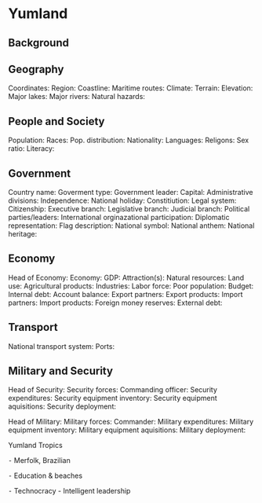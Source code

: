 # Yumland

## Background

## Geography
Coordinates:
Region:
Coastline:
Maritime routes:
Climate: 
Terrain:
Elevation:
Major lakes:
Major rivers:
Natural hazards:

## People and Society
Population:
Races: 
Pop. distribution:
Nationality:
Languages:
Religons:
Sex ratio:
Literacy:

## Government
Country name:
Goverment type: 
Government leader:
Capital:
Administrative divisions:
Independence:
National holiday:
Constitiution:
Legal system:
Citizenship:
Executive branch:
Legislative branch:
Judicial branch:
Political parties/leaders:
International orginazational participation:
Diplomatic representation:
Flag description:
National symbol:
National anthem:
National heritage:

## Economy
Head of Economy: 
Economy: 
GDP:
Attraction(s): 
Natural resources: 
Land use: 
Agricultural products: 
Industries: 
Labor force: 
Poor population: 
Budget: 
Internal debt: 
Account balance:
Export partners:
Export products: 
Import partners:
Import products:
Foreign money reserves: 
External debt:  

## Transport
National transport system: 
Ports: 

## Military and Security
Head of Security: 
Security forces: 
Commanding officer: 
Security expenditures: 
Security equipment inventory: 
Security equipment aquisitions: 
Security deployment: 

Head of Military: 
Military forces: 
Commander: 
Military expenditures: 
Military equipment inventory: 
Military equipment aquisitions: 
Military deployment: 

Yumland Tropics

⁃ Merfolk, Brazilian

⁃ Education & beaches

⁃ Technocracy - Intelligent leadership